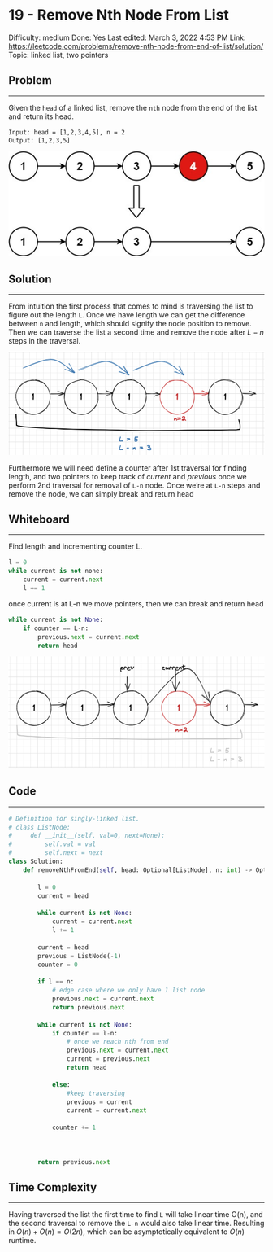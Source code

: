 # 19 - Remove Nth Node From List

Difficulty: medium
Done: Yes
Last edited: March 3, 2022 4:53 PM
Link: https://leetcode.com/problems/remove-nth-node-from-end-of-list/solution/
Topic: linked list, two pointers

## Problem

---

Given the `head` of a linked list, remove the `nth` node from the end of the list and return its head.

```
Input: head = [1,2,3,4,5], n = 2
Output: [1,2,3,5]
```

![Untitled](images/19-example.png)

## Solution

---

From intuition the first process that comes to mind is traversing the list to figure out the length `L`. Once we have length we can get the difference between `n` and length, which should signify the node position to remove. Then we can traverse the list a second time and remove the node after  $`L-n`$ steps in the traversal.

![Untitled](images/19-1.png)

Furthermore we will need define a counter after 1st traversal for finding length, and two pointers to keep track of *current* and *previous* once we perform 2nd traversal for removal of `L-n` node. Once we’re at `L-n` steps and remove the node, we can simply break and return head

## Whiteboard

---

Find length and incrementing counter L. 

```python
l = 0
while current is not none: 
	current = current.next
	l += 1
```

once current is at L-n we move pointers, then we can break and return head

```python
while current is not None:
	if counter == L-n:
		previous.next = current.next
		return head
```

![Untitled](images/19-2.png)

## Code

---

```python
# Definition for singly-linked list.
# class ListNode:
#     def __init__(self, val=0, next=None):
#         self.val = val
#         self.next = next
class Solution:
    def removeNthFromEnd(self, head: Optional[ListNode], n: int) -> Optional[ListNode]:
        
        l = 0
        current = head 
        
        while current is not None:
            current = current.next
            l += 1
            
        current = head
        previous = ListNode(-1)
        counter = 0
        
        if l == n:
            # edge case where we only have 1 list node
            previous.next = current.next
            return previous.next
        
        while current is not None:
            if counter == l-n:
                # once we reach nth from end
                previous.next = current.next
                current = previous.next
                return head
            
            else:
                #keep traversing
                previous = current
                current = current.next
            
            counter += 1
            

        
        return previous.next
```

## Time Complexity

---

Having traversed the list the first time to find `L` will take linear time O(n), and the second traversal to remove the `L-n` would also take linear time. Resulting in $O(n) + O(n) = O(2n)$, which can be asymptotically equivalent to  $O(n)$ runtime.